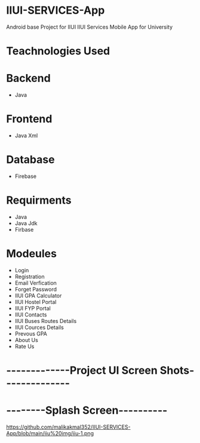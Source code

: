 # IIUI-SERVICES-App
Android base Project for IIUI 
IIUI Services Mobile App for University

# Teachnologies Used
# Backend
- Java
# Frontend
- Java Xml
# Database
- Firebase

 # Requirments
 - Java
 - Java Jdk
 - Firbase 
 # Modeules
 - Login
 - Registration 
 - Email Verfication
 - Forget Password
 - IIUI GPA Calculator
 - IIUI Hostel Portal
 - IIUI FYP Portal
 - IIUI Contacts
 - IIUI Buses Routes Details
 - IIUI Cources Details 
 - Prevous GPA
 - About Us
 - Rate Us
 
# -------------Project UI Screen Shots--------------
#         --------Splash Screen----------

https://github.com/malikakmal352/IIUI-SERVICES-App/blob/main/iiu%20img/iiu-1.png
